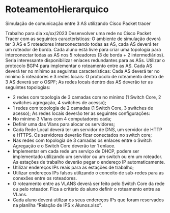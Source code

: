# RoteamentoHierarquico
Simulação de comunicação entre 3 AS utilizando Cisco Packet tracer 


Trabalho para dia xx/xx/2023
Desenvolver uma rede no Cisco Packet Tracer com as seguintes características:
O ambiente de simulação deverá ter 3 AS e 5 roteadores interconectando todas as AS, cada AS deverá ter um roteador de borda. Cada aluno está livre para criar uma topologia para interconectar todas as AS nos 5 roteadores (3 de borda + 2 intermediários). Seria interessante disponibilizar enlaces redundantes para as ASs.
Utilizar o protocolo BGP4 para implementar o roteamento entre as AS. Cada AS deverá ter no mínimo as seguintes características:
Cada AS deverá ter no mínimo 5 roteadores e 3 redes locais:
O protocolo de roteamento dentro de 3 AS deverá ser o OSPF;
As redes locais dentro das AS deverão ter as seguintes topologias:
- 2 redes com topologia de 3 camadas com no mínimo (1 Switch Core, 2 switches agregação, 4 switches de acesso);
- 1 redes com topologia de 2 camadas (1 Switch Core, 3 switches de acesso);
As redes locais deverão ter as seguintes configurações:
- No mínimo 3 Vlans com 4 computadores cada;
- Definir uma das Vlans para alocar os servidores;
- Cada Rede Local deverá ter um servidor de DNS, um servidor de HTTP e HTTPS. Os servidores deverão ficar conectados no switch core;
- Nas redes com topologia de 3 camadas os enlaces entre o Switch Agregação e o Switch Core deverão ter 1 enlace. 
 - Implementar em cada rede um serviço de DHCP, podem ser implementado utilizando um servidor ou um switch ou em um roteador. As estações de trabalho deverão pegar o endereço IP automaticamente.
- Utilizar endereços IPs reais para as estações de trabalho;
- Utilizar endereços IPs falsos utilizando o conceito de sub-redes para as conexões entre os roteadores.
- O roteamento entre as VLANS deverá ser feito pelo Switch Core da rede ou pelo roteador. Fica a critério do aluno definir o roteamento entre as VLans.
- Cada aluno deverá utilizar os seus endereços IPs que foram reservados na planilha “Relação de IPS x Alunos.xlsx”.
